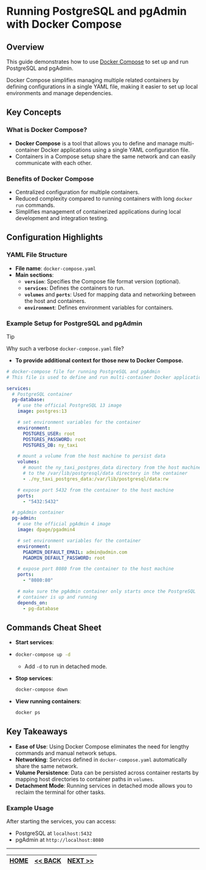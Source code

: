 # Running PostgreSQL and pgAdmin with Docker Compose

## Overview

This guide demonstrates how to use [Docker Compose](https://docs.docker.com/compose/) to set up and run PostgreSQL and pgAdmin.

Docker Compose simplifies managing multiple related containers by defining configurations in a single YAML file, making it easier to set up local environments and manage dependencies.

## Key Concepts

### What is Docker Compose?

- **Docker Compose** is a tool that allows you to define and manage multi-container Docker applications using a single YAML configuration file.
- Containers in a Compose setup share the same network and can easily communicate with each other.

### Benefits of Docker Compose

- Centralized configuration for multiple containers.
- Reduced complexity compared to running containers with long `docker run` commands.
- Simplifies management of containerized applications during local development and integration testing.

## Configuration Highlights

### YAML File Structure

- **File name**: `docker-compose.yaml`
- **Main sections**:
  - **`version`**: Specifies the Compose file format version (optional).
  - **`services`**: Defines the containers to run.
  - **`volumes`** and **`ports`**: Used for mapping data and networking between the host and containers.
  - **`environment`**: Defines environment variables for containers.

### Example Setup for PostgreSQL and pgAdmin

> [!TIP]
> Why such a verbose `docker-compose.yaml` file?
>
> - **To provide additional context for those new to Docker Compose.**

```yaml
# docker-compose file for running PostgreSQL and pgAdmin
# This file is used to define and run multi-container Docker applications

services:
  # PostgreSQL container
  pg-database:
    # use the official PostgreSQL 13 image
    image: postgres:13

    # set environment variables for the container
    environment:
      POSTGRES_USER: root
      POSTGRES_PASSWORD: root
      POSTGRES_DB: ny_taxi

    # mount a volume from the host machine to persist data
    volumes:
      # mount the ny_taxi_postgres_data directory from the host machine
      # to the /var/lib/postgresql/data directory in the container
      - ./ny_taxi_postgres_data:/var/lib/postgresql/data:rw

    # expose port 5432 from the container to the host machine
    ports:
      - "5432:5432"

  # pgAdmin container
  pg-admin:
    # use the official pgAdmin 4 image
    image: dpage/pgadmin4

    # set environment variables for the container
    environment:
      PGADMIN_DEFAULT_EMAIL: admin@admin.com
      PGADMIN_DEFAULT_PASSWORD: root

    # expose port 8080 from the container to the host machine
    ports:
      - "8080:80"

    # make sure the pgAdmin container only starts once the PostgreSQL
    # container is up and running
    depends_on:
      - pg-database
```

## Commands Cheat Sheet

- **Start services**:

- ```bash
  docker-compose up -d
  ```

  - Add `-d` to run in detached mode.

- **Stop services**:

  ```bash
  docker-compose down
  ```

- **View running containers**:

  ```bash
  docker ps
  ```

## Key Takeaways

- **Ease of Use**: Using Docker Compose eliminates the need for lengthy commands and manual network setups.
- **Networking**: Services defined in `docker-compose.yaml` automatically share the same network.
- **Volume Persistence**: Data can be persisted across container restarts by mapping host directories to container paths in `volumes`.
- **Detachment Mode**: Running services in detached mode allows you to reclaim the terminal for other tasks.

### Example Usage

After starting the services, you can access:

- PostgreSQL at `localhost:5432`
- pgAdmin at `http://localhost:8080`

---

| [HOME](../README.md) | [<< BACK](./1-2-4-notes.md) | [NEXT >>](./1-2-6-notes.md) |
| -------------------- | ---------------------------- | --------------------------- |
